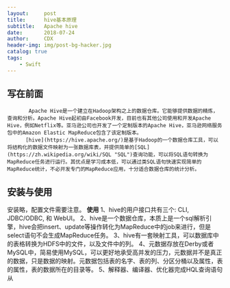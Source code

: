 ```yaml
---
layout:     post
title:      hive基本原理
subtitle:   Apache hive
date:       2018-07-24
author:     CDX
header-img: img/post-bg-hacker.jpg
catalog: true
tags:
    - Swift
---
```

## 写在前面
           Apache Hive是一个建立在Hadoop架构之上的数据仓库。它能够提供数据的精炼，查询和分析。Apache Hive起初由Facebook开发，目前也有其他公司使用和开发Apache Hive，例如Netflix等。亚马逊公司也开发了一个定制版本的Apache Hive，亚马逊网络服务包中的Amazon Elastic MapReduce包含了该定制版本。
          [hive](https://hive.apache.org/)是基于Hadoop的一个数据仓库工具，可以将结构化的数据文件映射为一张数据库表，并提供简单的[SQL](https://zh.wikipedia.org/wiki/SQL "SQL")查询功能，可以将SQL语句转换为MapReduce任务进行运行。其优点是学习成本低，可以通过类SQL语句快速实现简单的MapReduce统计，不必开发专门的MapReduce应用，十分适合数据仓库的统计分析。
## 安装与使用
安装略，配置文件需要注意。
**使用**
1、hive的用户接口共有三个: CLI, JDBC/ODBC, 和 WebUI。
2、hive是一个数据仓库，本质上是一个sql解析引擎，hive会把insert、update等操作转化为MapReduce中的job来进行，但是select语句不会生成MapReduce任务。
3、hive有一套映射工具，可以数据库中的表格转换为HDFS中的文件，以及文件中的列。
4、元数据存放在Derby或者MySQL中，简易使用MySQL，可以更好地承受高并发的压力，元数据并不是真正的数据，只是数据的映射。元数据包括表的名字、表的列、分区分桶以及属性，表的属性，表的数据所在的目录等。
5、解释器、编译器、优化器完成HQL查询语句从
